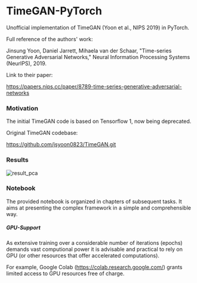 # TimeGAN-PyTorch
  Unofficial implementation of TimeGAN (Yoon et al., NIPS 2019) in PyTorch.

  Full reference of the authors' work:
  
  Jinsung Yoon, Daniel Jarrett, Mihaela van der Schaar, 
  "Time-series Generative Adversarial Networks," 
  Neural Information Processing Systems (NeurIPS), 2019.
  
  Link to their paper:
  
  https://papers.nips.cc/paper/8789-time-series-generative-adversarial-networks

### Motivation
  The initial TimeGAN code is based on Tensorflow 1, now being deprecated.

  Original TimeGAN codebase:

  https://github.com/jsyoon0823/TimeGAN.git

### Results
![result_pca](../assets/pca.png)

### Notebook
  The provided notebook is organized in chapters of subsequent tasks. It aims at presenting the complex framework in a simple and comprehensible way.

##### GPU-Support
  As extensive training over a considerable number of iterations (epochs) demands vast computional power it is advisable and practical to rely on GPU (or other       resources that offer accelerated computations).

  For example, Google Colab (https://colab.research.google.com/) grants limited access to GPU resources free of charge.
